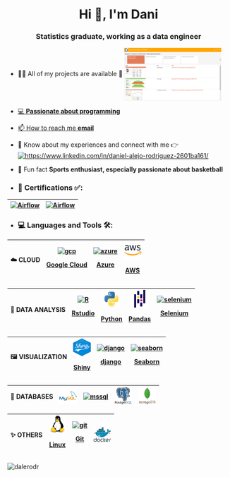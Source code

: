 <h1 align="center">Hi 👋, I'm Dani</h1>
<h3 align="center">Statistics graduate, working as a data engineer</h3>

- 👨‍💻 All of my projects are available 🚀 <a href="https://dalerodr.github.io" target="blank"><img align="center" src="https://github.com/dalerodr/dalerodr.github.io/blob/main/images/Screenshot.PNG" alt="https://dalerodr.github.io" height="120" width="220"/>

- 💻 **Passionate about programming**

- 📫 How to reach me **<a href="mailto:dalejo18@outlook.com">email</a>**

- 📄 Know about my experiences and connect with me 👉 <a href="https://www.linkedin.com/in/daniel-alejo-rodriguez-2601ba161/" target="blank"><img align="center" src="https://raw.githubusercontent.com/rahuldkjain/github-profile-readme-generator/master/src/images/icons/Social/linked-in-alt.svg" alt="https://www.linkedin.com/in/daniel-alejo-rodriguez-2601ba161/" height="20" width="20"/> </a>

- 🏀 Fun fact **Sports enthusiast, especially passionate about basketball**

- <h3 align="left">🏅 Certifications ✅:</h3>

| <a href="https://mega.nz/file/MyhBHTaR#WimfF9WvmpmNbD1MHP7kAJCLzkM4JSeqru_IZDSngBY" target="_blank" rel="noreferrer"> <img src="https://encrypted-tbn0.gstatic.com/images?q=tbn:ANd9GcSQ0EzJvm0bK4eflj5mKKP5aReyBCuVy6cZng&s" alt="Airflow" width="120" height="120"/> | <a href="https://mega.nz/file/QiQSmAAT#yoOR-mzb4kTn3Y6DdW74OnhAfqCgVNUDD06WupYmV5s" target="_blank" rel="noreferrer"> <img src="https://www.databricks.com/sites/default/files/2023-06/fundamentals-badge-generative-lp.png" alt="Airflow" width="175" height="120"/> |
|--------|--------|

- <h3 align="left">💻 Languages and Tools 🛠️:</h3>

| ☁️ CLOUD | <a href="https://cloud.google.com" target="_blank" rel="noreferrer"> <img src="https://www.vectorlogo.zone/logos/google_cloud/google_cloud-icon.svg" alt="gcp" width="40" height="40"/> <p>Google Cloud</p> | <a href="https://azure.microsoft.com/en-in/" target="_blank" rel="noreferrer"> <img src="https://www.vectorlogo.zone/logos/microsoft_azure/microsoft_azure-icon.svg" alt="azure" width="40" height="40"/> <p>Azure</p> | <a href="https://aws.amazon.com" target="_blank" rel="noreferrer"> <img src="https://raw.githubusercontent.com/devicons/devicon/master/icons/amazonwebservices/amazonwebservices-original-wordmark.svg" alt="aws" width="40" height="40"/> <p>AWS</p> |
|--------|--------|--------|--------|

</p>

| 🔎 DATA ANALYSIS | <a href="https://www.rstudio.com/tags/website/" target="_blank" rel="noreferrer"> <img src="https://upload.wikimedia.org/wikipedia/commons/thumb/d/d0/RStudio_logo_flat.svg/512px-RStudio_logo_flat.svg.png" alt="R" width="80" height="40"/> <p>Rstudio</p> | <a href="https://www.python.org" target="_blank" rel="noreferrer"> <img src="https://raw.githubusercontent.com/devicons/devicon/master/icons/python/python-original.svg" alt="python" width="40" height="40"/> <p>Python</p> | <a href="https://pandas.pydata.org/" target="_blank" rel="noreferrer"> <img src="https://raw.githubusercontent.com/devicons/devicon/2ae2a900d2f041da66e950e4d48052658d850630/icons/pandas/pandas-original.svg" alt="pandas" width="40" height="40"/> <p>Pandas</p> | <a href="https://www.selenium.dev" target="_blank" rel="noreferrer"> <img src="https://raw.githubusercontent.com/detain/svg-logos/780f25886640cef088af994181646db2f6b1a3f8/svg/selenium-logo.svg" alt="selenium" width="40" height="40"/> <p>Selenium</p> |
|--------|--------|--------|--------|--------|

</p>

| 🖼️ VISUALIZATION | <a href="https://shiny.posit.co/" target="_blank" rel="noreferrer"> <img src="https://raw.githubusercontent.com/rstudio/hex-stickers/master/thumbs/shiny.png" alt="RShiny" width="40" height="40"/> <p>Shiny</p> | <a href="https://www.djangoproject.com/" target="_blank" rel="noreferrer"> <img src="https://cdn.worldvectorlogo.com/logos/django.svg" alt="django" width="40" height="40"/> <p>django</p> | <a href="https://seaborn.pydata.org/" target="_blank" rel="noreferrer"> <img src="https://seaborn.pydata.org/_images/logo-mark-lightbg.svg" alt="seaborn" width="40" height="40"/> <p>Seaborn</p> |
|--------|--------|--------|--------|

</p>

| 💾 DATABASES | <a href="https://www.mysql.com/" target="_blank" rel="noreferrer"> <img src="https://raw.githubusercontent.com/devicons/devicon/master/icons/mysql/mysql-original-wordmark.svg" alt="mysql" width="40" height="40"/> | <a href="https://www.microsoft.com/en-us/sql-server" target="_blank" rel="noreferrer"> <img src="https://www.svgrepo.com/show/303229/microsoft-sql-server-logo.svg" alt="mssql" width="40" height="40"/> | <a href="https://www.postgresql.org" target="_blank" rel="noreferrer"> <img src="https://raw.githubusercontent.com/devicons/devicon/master/icons/postgresql/postgresql-original-wordmark.svg" alt="postgresql" width="40" height="40"/> | <a rel="noreferrer"> <a href="https://www.mongodb.com/" target="_blank" rel="noreferrer"> <img src="https://raw.githubusercontent.com/devicons/devicon/master/icons/mongodb/mongodb-original-wordmark.svg" alt="mongodb" width="40" height="40"/> |
|--------|--------|--------|--------|--------|

</p>

| ✨ OTHERS | <a href="https://www.linux.org/" target="_blank" rel="noreferrer"> <img src="https://raw.githubusercontent.com/devicons/devicon/master/icons/linux/linux-original.svg" alt="linux" width="40" height="40"/> <p>Linux</p> | <a href="https://git-scm.com/" target="_blank" rel="noreferrer"> <img src="https://www.vectorlogo.zone/logos/git-scm/git-scm-icon.svg" alt="git" width="40" height="40"/> <p>Git</p> | <a href="https://www.docker.com/" target="_blank" rel="noreferrer"> <img src="https://raw.githubusercontent.com/devicons/devicon/master/icons/docker/docker-original-wordmark.svg" alt="docker" width="40" height="40"/> | 
|--------|--------|--------|--------|

</p>

<p><img align="center" src="https://github-readme-stats.vercel.app/api/top-langs?username=dalerodr&show_icons=true&locale=en&layout=compact" alt="dalerodr" /></p>
